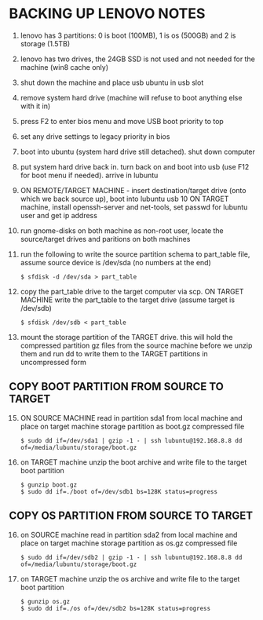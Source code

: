 # BACKING UP LENOVO NOTES

1. lenovo has 3 partitions: 0 is boot (100MB), 1 is os (500GB) and 2 is storage (1.5TB)
2. lenovo has two drives, the 24GB SSD is not used and not needed for the machine (win8 cache only)
3. shut down the machine and place usb ubuntu in usb slot
4. remove system hard drive (machine will refuse to boot anything else with it in)
5. press F2 to enter bios menu and move USB boot priority to top
6. set any drive settings to legacy priority in bios
7. boot into ubuntu (system hard drive still detached). shut down computer
8. put system hard drive back in. turn back on and boot into usb (use F12 for boot menu if needed). arrive in lubuntu
9. ON REMOTE/TARGET MACHINE - insert destination/target drive (onto which we back source up), boot into lubuntu usb
10 ON TARGET machine, install openssh-server and net-tools, set passwd for lubuntu user and get ip address
11. run gnome-disks on both machine as non-root user, locate the source/target drives and paritions on both machines
12. run the following to write the source partition schema to part_table file, assume source device is /dev/sda (no numbers at the end)
    
    `$ sfdisk -d /dev/sda > part_table`

13. copy the part_table drive to the target computer via scp. ON TARGET MACHINE write the part_table to the target drive (assume target is /dev/sdb)

    `$ sfdisk /dev/sdb < part_table`
 
14. mount the storage partition of the TARGET drive. this will hold the compressed partition gz files from the source machine before we unzip them and run dd to write them to the TARGET partitions in uncompressed form

## COPY BOOT PARTITION FROM SOURCE TO TARGET

15. ON SOURCE MACHINE read in partition sda1 from local machine and place on target machine storage partition as boot.gz compressed file

    `$ sudo dd if=/dev/sda1 | gzip -1 - | ssh lubuntu@192.168.8.8 dd of=/media/lubuntu/storage/boot.gz`

15. on TARGET machine unzip the boot archive and write file to the target boot partition

    ```
    $ gunzip boot.gz
    $ sudo dd if=./boot of=/dev/sdb1 bs=128K status=progress
    ```

## COPY OS PARTITION FROM SOURCE TO TARGET
 
16. on SOURCE machine read in partition sda2 from local machine and place on target machine storage partition as os.gz compressed file

    `$ sudo dd if=/dev/sdb2 | gzip -1 - | ssh lubuntu@192.168.8.8 dd of=/media/lubuntu/storage/boot.gz`

17. on TARGET machine unzip the os archive and write file to the target boot partition

    ```
    $ gunzip os.gz
    $ sudo dd if=./os of=/dev/sdb2 bs=128K status=progress
    ```
